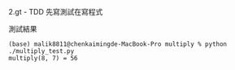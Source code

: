2.gt - TDD 先寫測試在寫程式

測試結果
```
(base) malik8811@chenkaimingde-MacBook-Pro multiply % python ./multiply_test.py
multiply(8, 7) = 56
```

